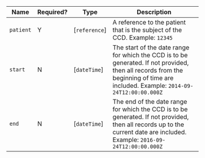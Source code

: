  Name|Required?|Type|Description
----------|-----------|---------------|-------------------------------------------------
`patient`|Y|[`reference`]|A reference to the patient that is the subject of the CCD. Example: `12345`
`start`|N|[`dateTime`]|The start of the date range for which the CCD is to be generated. If not provided, then all records from the beginning of time are included. Example: `2014-09-24T12:00:00.000Z`
`end`|N|[`dateTime`]|The end of the date range for which the CCD is to be generated. If not provided, then all records up to the current date are included. Example: `2016-09-24T12:00:00.000Z`
